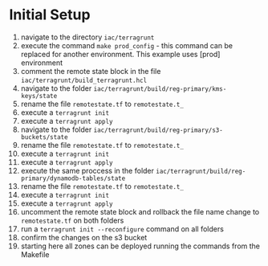 # Initial Setup
1. navigate to the directory `iac/terragrunt`
1. execute the command `make prod_config` - this command can be replaced for another environment. This example uses [prod] environment
1. comment the remote state block in the file `iac/terragrunt/build_terragrunt.hcl`
1. navigate to the folder `iac/terragrunt/build/reg-primary/kms-keys/state`
1. rename the file `remotestate.tf` to `remotestate.t_`
1. execute a `terragrunt init`
1. execute a `terragrunt apply`
1. navigate to the folder `iac/terragrunt/build/reg-primary/s3-buckets/state`
1. rename the file `remotestate.tf` to `remotestate.t_`
1. execute a `terragrunt init`
1. execute a `terragrunt apply`
1. execute the same proccess in the folder `iac/terragrunt/build/reg-primary/dynamodb-tables/state`
1. rename the file `remotestate.tf` to `remotestate.t_`
1. execute a `terragrunt init`
1. execute a `terragrunt apply`
1. uncomment the remote state block and rollback the file name change to `remotestate.tf` on both folders
1. run a `terragrunt init --reconfigure` command on all folders
1. confirm the changes on the s3 bucket
1. starting here all zones can be deployed running the commands from the Makefile

